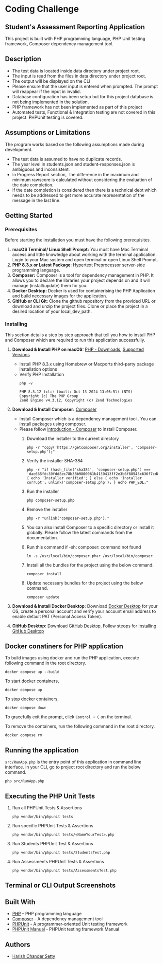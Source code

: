 # Coding Challenge
## Student's Assessment Reporting Application

This project is built with PHP programming language, PHP Unit testing framework, Composer dependency management tool.

## Description

- The test data is located inside data directory under project root.  
- The input is read from the files in data directory under project root.  
- The output will be displayed on the CLI
- Please ensure that the user input is entered when prompted. The prompt will reappear if the input in invalid.
- Database configuration has been setup but for this project database is not being implemented in the solution.
- PHP framework has not been implemented as part of this project
- Automated tests, Functional & Integration testing are not covered in this project. PHPUnit testing is covered.

## Assumptions or Limitations

The program works based on the following assumptions made during development.

- The test data is assumed to have no duplicate records.
- The year level in students.json and student-responses.json is ambiguous and inconsistent.
- In Progress Report section, The difference in the maximum and minimum rawscore is calculated without considering the evaluation of the date completion.
- If the date completion is considered then there is a technical debt which needs to be addressed to get more accurate representation of the message in the last line.

## Getting Started

### Prerequisites

Before starting the installation you must have the following prerequisites. 

1. **macOS Terminal/ Linux Shell Prompt:** You must have Mac Terminal access and little knowledge about working with the terminal application. Login to your Mac system and open terminal or open Linux Shell Prompt.
2. **PHP 8.3.x or Latest Package**: Hypertext Preprocessor server-side programming language.
2. **Composer:** Composer is a tool for dependency management in PHP. It allows you to declare the libraries your project depends on and it will manage (install/update) them for you.
2. **Docker Desktop:** Docker is used for containerising the PHP Application and build neccssary images for the application.
3. **GitHub or CLI Git**: Clone the github repository from the provided URL or download and unzip the project files. Clone or place the project in a desired location of your local_dev_path. 
    
### Installing

This section details a step by step approach that tell you how to install PHP and Composer which are required to run this application successfully.

1. **Download & Install PHP on macOS:** [PHP - Downloads](https://www.php.net/downloads), [Supported Versions](https://www.php.net/supported-versions.php)
    
    * Install PHP 8.3.x using Homebrew or Macports third-party package installation options
    * Verify PHP Installation
        ```
        php -v
        ```    
        ```
        PHP 8.3.12 (cli) (built: Oct 13 2024 13:05:51) (NTS)
        Copyright (c) The PHP Group
        Zend Engine v4.3.12, Copyright (c) Zend Technologies
        ```

2. **Download & Install Composer:** [Composer](https://getcomposer.org/)  
    * Install Composer which is a dependency management tool . You can install packages using composer.  
    * Please follow [Introduction - Composer](https://getcomposer.org/doc/00-intro.md) to install Composer.  
        1. Download the installer to the current directory  
            ```
            php -r "copy('https://getcomposer.org/installer', 'composer-setup.php');"
            ```
        2. Verify the installer SHA-384  
            ```
            php -r "if (hash_file('sha384', 'composer-setup.php') === 'dac665fdc30fdd8ec78b38b9800061b4150413ff2e3b6f88543c636f7cd84f6db9189d43a81e5503cda447da73c7e5b6') { echo 'Installer verified'; } else { echo 'Installer corrupt'; unlink('composer-setup.php'); } echo PHP_EOL;"
            ```
        3. Run the installer  
            ```
            php composer-setup.php
            ```
        4. Remove the installer  
            ```
            php -r "unlink('composer-setup.php');"
            ```
           
        5. You can also install Composer to a specific directory or install it globally. Please follow the latest commands from the documentation.
        6. Run this command if -sh: composer: command not found  
            ```
            ln -s /usr/local/bin/composer.phar /usr/local/bin/composer
            ```  
        7. Install all the bundles for the project using the below command.  
            ```
            composer install
            ```  
        8. Update necessary bundles for the project using the below command.   
            ```
            composer update
            ```
3. **Download & Install Docker Desktop:** Download [Docker Desktop](https://www.docker.com/products/docker-desktop/) for your OS, create a personal account and verify your account email address to enable default PAT (Personal Access Token).
4. **GitHub Desktop:** Download [GitHub Desktop](https://github.com/apps/desktop?ref_cta=download+desktop&ref_loc=installing+github+desktop&ref_page=docs), Follow steops for [Installing GitHub Desktop](https://docs.github.com/en/desktop/installing-and-authenticating-to-github-desktop/installing-github-desktop) 

## Docker conatiners for PHP application

To build images using docker and run the PHP application, execute following command in the root directory.
```
docker compose up --build 
``` 
To start docker containers,
```
docker compose up
```
To stop docker containers,
```
docker compose down
```
To gracefully exit the prompt, click `Control + C` on the terminal.

To remove the containers, run the following command in the root directory.
```
docker compose rm
```

## Running the application

`src/RunApp.php` is the entry point of this application in command line interface.
In your CLI, go to project root directory and run the below command. 
```
php src/RunApp.php
```  
     
## Executing the PHP Unit Tests

1. Run all PHPUnit Tests & Assertions  
    ```
    php vendor/bin/phpunit tests
    ```  
   
2. Run specific PHPUnit Tests & Assertions  
    ```  
    php vendor/bin/phpunit tests/<NameYourTest>.php
    ```

3. Run Students PHPUnit Test & Assertions  
    ```  
    php vendor/bin/phpunit tests/StudentsTest.php
    ```

4. Run Assessments PHPUnit Tests & Assertions  
    ```  
    php vendor/bin/phpunit tests/AssessmentsTest.php
    ```

## Terminal or CLI Output Screenshots



## Built With

* [PHP](https://www.php.net/) - PHP programming language 
* [Composer](https://getcomposer.org/) - A dependency management tool
* [PHPUnit](https://phpunit.de/) - A programmer-oriented Unit testing framework
* [PHPUnit Manual](https://docs.phpunit.de/en/10.5/index.html) - PHPUnit testing framework Manual

## Authors

* [Harish Chander Setty](mailto:chanderharish1@gmail.com)

